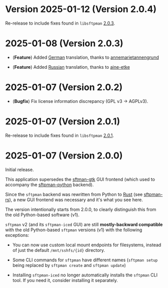 # Version 2025-01-12 (Version 2.0.4)

Re-release to include fixes found in `libsftpman` [2.0.3](https://github.com/spantaleev/sftpman-rs/blob/d5ea3634103e126cb4a33baa22cfb7eafb43981b/CHANGELOG.md#2025-01-12-version-203).

# 2025-01-08 (Version 2.0.3)

- (**Feature**) Added [German](https://github.com/spantaleev/sftpman-iced-rs/pull/1) translation, thanks to [annemarietannengrund](https://github.com/annemarietannengrund)

- (**Feature**) Added [Russian](https://github.com/spantaleev/sftpman-iced-rs/pull/2) translation, thanks to [aine-etke](https://github.com/aine-etke)

# 2025-01-07 (Version 2.0.2)

- (**Bugfix**) Fix license information discrepancy (GPL v3 -> AGPLv3).

# 2025-01-07 (Version 2.0.1)

Re-release to include fixes found in `libsftpman` [2.0.1](https://github.com/spantaleev/sftpman-rs/blob/69d6a0474c310d395ba698f377eef5dd75f5807d/CHANGELOG.md#2025-01-07-version-201).

# 2025-01-07 (Version 2.0.0)

Initial release.

This application supersedes the [sftman-gtk](https://github.com/spantaleev/sftpman-gtk) GUI frontend (which used to accompany the [sftpman-python](https://github.com/spantaleev/sftpman-python) backend).

Since the `sftpman` backend was rewritten from Python to [Rust](https://www.rust-lang.org/) (see [sftpman-rs](https://github.com/spantaleev/sftpman-rs)), a new GUI frontend was necessary and it's what you see here.

The version intentionally starts from 2.0.0, to clearly distinguish this from the old Python-based software (v1).

`sftpman` v2 (and its `sftpman-iced` GUI) are still **mostly-backward compatible** with the old Python-based `sftpman` versions (v1) with the following exceptions:

- You can now use custom local mount endpoints for filesystems, instead of just the default `/mnt/sshfs/{id}` directory.

- Some CLI commands for `sftpman` have different names (`sftpman setup` being replaced by `sftpman create` and `sftpman update`)

- Installing `sftpman-iced` no longer automatically installs the `sftpman` CLI tool. If you need it, consider installing it separately.
